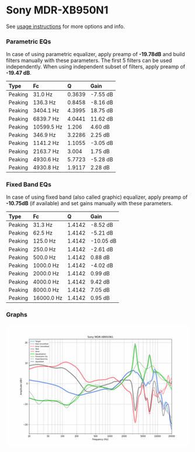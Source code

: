 # Sony MDR-XB950N1
See [usage instructions](https://github.com/jaakkopasanen/AutoEq#usage) for more options and info.

### Parametric EQs
In case of using parametric equalizer, apply preamp of **-19.78dB** and build filters manually
with these parameters. The first 5 filters can be used independently.
When using independent subset of filters, apply preamp of **-19.47 dB**.

| Type    | Fc         |      Q | Gain     |
|:--------|:-----------|:-------|:---------|
| Peaking | 31.0 Hz    | 0.3639 | -7.55 dB |
| Peaking | 136.3 Hz   | 0.8458 | -8.16 dB |
| Peaking | 3404.1 Hz  | 4.3995 | 18.75 dB |
| Peaking | 6839.7 Hz  | 4.0441 | 11.62 dB |
| Peaking | 10599.5 Hz | 1.206  | 4.60 dB  |
| Peaking | 346.9 Hz   | 3.2286 | 2.25 dB  |
| Peaking | 1141.2 Hz  | 1.1055 | -3.05 dB |
| Peaking | 2163.7 Hz  | 3.004  | 1.75 dB  |
| Peaking | 4930.6 Hz  | 5.7723 | -5.28 dB |
| Peaking | 4930.8 Hz  | 1.9117 | 2.28 dB  |

### Fixed Band EQs
In case of using fixed band (also called graphic) equalizer, apply preamp of **-10.75dB**
(if available) and set gains manually with these parameters.

| Type    | Fc         |      Q | Gain      |
|:--------|:-----------|:-------|:----------|
| Peaking | 31.3 Hz    | 1.4142 | -8.52 dB  |
| Peaking | 62.5 Hz    | 1.4142 | -5.21 dB  |
| Peaking | 125.0 Hz   | 1.4142 | -10.05 dB |
| Peaking | 250.0 Hz   | 1.4142 | -2.61 dB  |
| Peaking | 500.0 Hz   | 1.4142 | 0.88 dB   |
| Peaking | 1000.0 Hz  | 1.4142 | -4.02 dB  |
| Peaking | 2000.0 Hz  | 1.4142 | 0.99 dB   |
| Peaking | 4000.0 Hz  | 1.4142 | 9.42 dB   |
| Peaking | 8000.0 Hz  | 1.4142 | 7.05 dB   |
| Peaking | 16000.0 Hz | 1.4142 | 0.95 dB   |

### Graphs
![](./Sony%20MDR-XB950N1.png)